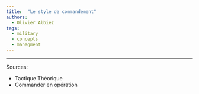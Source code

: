```yaml
---
title:  "Le style de commandement"
authors:
  - Olivier Albiez
tags:
  - military
  - concepts
  - managment
---
```




---
Sources:
- Tactique Théorique
- Commander en opération
